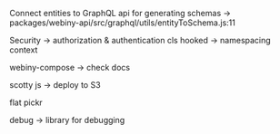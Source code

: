 
Connect entities to GraphQL api for generating schemas -> packages/webiny-api/src/graphql/utils/entityToSchema.js:11

Security -> authorization & authentication
cls hooked -> namespacing context

webiny-compose -> check docs

scotty js -> deploy to S3

flat pickr

debug -> library for debugging
